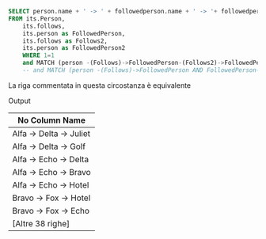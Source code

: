 ```SQL
SELECT person.name + ' -> ' + followedperson.name + ' -> '+ followedperson2.name
FROM its.Person, 
	its.follows, 
	its.person as FollowedPerson,
	its.follows as Follows2,
	its.person as FollowedPerson2
	WHERE 1=1
	and MATCH (person -(Follows)->FollowedPerson-(Follows2)->FollowedPerson2)
	-- and MATCH (person -(Follows)->FollowedPerson AND FollowedPerson-(Follows2)->FollowedPerson2)
```
La riga commentata in questa circostanza è equivalente

Output

|No Column Name|
|-|
|Alfa -> Delta -> Juliet|
|Alfa -> Delta -> Golf|
|Alfa -> Echo -> Delta|
|Alfa -> Echo -> Bravo|
|Alfa -> Echo -> Hotel|
|Bravo -> Fox -> Hotel|
|Bravo -> Fox -> Echo|
|[Altre 38 righe]|
